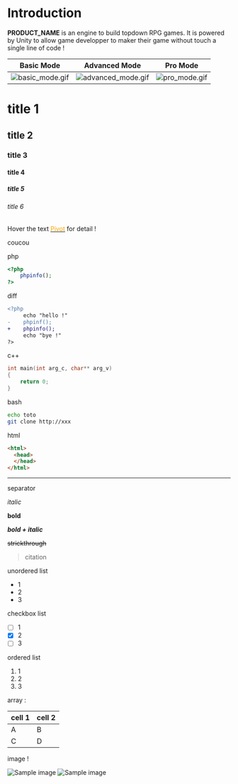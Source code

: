 # Introduction

**PRODUCT_NAME** is an engine to build topdown RPG games. It is powered by Unity to allow game developper to maker their game without touch a single line of code !


|Basic Mode | Advanced Mode| Pro Mode |
|:--------:|:--------:|:--------:|
|![basic_mode.gif](./basic_mode.gif)|![advanced_mode.gif](./advanced_mode.gif)|![pro_mode.gif](./pro_mode.gif)|


# title 1
## title 2
### title 3
#### title 4
##### title 5
###### title 6

Hover the text [<span style="color:orange">Pivot</span>][pivot] for detail !


[pivot]: ## "A point placed on a sprite or prefab"


coucou

php
```php
<?php
    phpinfo();
?>
```
diff
```diff
<?php
     echo "hello !"
-    phpinf();
+    phpinfo();
     echo "bye !"
?>
```
c++
```cpp
int main(int arg_c, char** arg_v)
{
    return 0;
}
```
bash
```bash
echo toto
git clone http://xxx
```
html
```html
<html>
  <head>
  </head>
</html>
```
---
separator

*italic*

**bold**

***bold + italic***

~~strickthrough~~

> citation

unordered list
* 1
* 2
* 3

checkbox list
- [ ] 1
- [x] 2
- [ ] 3

ordered list
1. 1
1. 2
1. 3

array :

|cell 1|cell 2|
|--------|--------|
|    A    |    B    |
|    C    |    D    |


image !


![Sample image](https://c.tenor.com/WESW8x1CdXcAAAAM/pug-shocked.gif)
![Sample image](https://www.google.com/images/branding/googlelogo/1x/googlelogo_color_272x92dp.png)